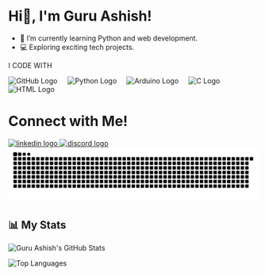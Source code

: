 # Hi👋, I'm Guru Ashish! 

- 🌱 I’m currently learning Python and web development.
- 💻 Exploring exciting tech projects.

I CODE WITH
<div align="left">
<img src="https://cdn.jsdelivr.net/gh/devicons/devicon/icons/github/github-original.svg" height="40" alt="GitHub Logo" />
<img width="12" />
<img src="https://cdn.jsdelivr.net/gh/devicons/devicon/icons/python/python-original.svg" height="40" alt="Python Logo" />
<img width="12" />
<img src="https://cdn.jsdelivr.net/gh/devicons/devicon/icons/arduino/arduino-original.svg" height="40" alt="Arduino Logo" />
<img width="12" />
<img src="https://cdn.jsdelivr.net/gh/devicons/devicon/icons/c/c-original.svg" height="40" alt="C Logo" />
<img width="12" />
<img src="https://cdn.jsdelivr.net/gh/devicons/devicon/icons/html5/html5-original.svg" height="40" alt="HTML Logo" />


# Connect with Me!
<div align="left">
  <a href="https://www.linkedin.com/in/guru-ashish-patnaik-b689b6325/" target="_blank">
    <img src="https://img.shields.io/static/v1?message=LinkedIn&logo=linkedin&label=&color=0077B5&logoColor=white&labelColor=&style=flat" height="40" alt="linkedin logo"  />
  </a>
  <a href="https://discordapp.com/users/y762013746687115343" target="_blank">
    <img src="https://img.shields.io/static/v1?message=Discord&logo=discord&label=&color=7289DA&logoColor=white&labelColor=&style=flat" height="40" alt="discord logo"  />
  </a>
</div>
<img src="https://github.com/guruashish-dev/guruashish-dev/blob/output/snake.svg" alt="Snake animation" />

## 📊 My Stats

![Guru Ashish's GitHub Stats](https://github-readme-stats.vercel.app/api?username=guruashish-dev&show_icons=true&theme=radical)

![Top Languages](https://github-readme-stats.vercel.app/api/top-langs/?username=guruashish-dev&layout=compact&theme=radical)
